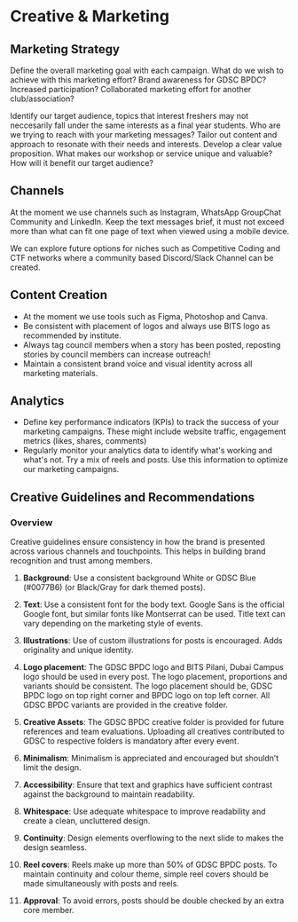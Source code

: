 # Creative & Marketing

## Marketing Strategy

Define the overall marketing goal with each campaign. What do we wish to achieve with this marketing effort? Brand awareness for GDSC BPDC? Increased participation? Collaborated marketing effort for another club/association? 

Identify our target audience, topics that interest freshers may not neccesarily fall under the same interests as a final year students. Who are we trying to reach with your marketing messages? Tailor out content and approach to resonate with their needs and interests. Develop a clear value proposition. What makes our workshop or service unique and valuable? How will it benefit our target audience?

## Channels

At the moment we use channels such as Instagram, WhatsApp GroupChat Community and LinkedIn. Keep the text messages brief, it must not exceed more than what can fit one page of text when viewed using a mobile device. 

We can explore future options for niches such as Competitive Coding and CTF networks where a community based Discord/Slack Channel can be created. 

## Content Creation

- At the moment we use tools such as Figma, Photoshop and Canva. 
- Be consistent with placement of logos and always use BITS logo as recommended by institute. 
- Always tag council members when a story has been posted, reposting stories by council members can increase outreach!
- Maintain a consistent brand voice and visual identity across all marketing materials.

## Analytics

- Define key performance indicators (KPIs) to track the success of your marketing campaigns. These might include website traffic, engagement metrics (likes, shares, comments)
- Regularly monitor your analytics data to identify what's working and what's not. Try a mix of reels and posts. Use this information to optimize our marketing campaigns.

## Creative Guidelines and Recommendations

### Overview

Creative guidelines ensure consistency in how the brand is presented across various channels and touchpoints. This helps in building brand recognition and trust among members.


1. **Background**: Use a consistent background White or GDSC Blue (#0077B6) (or Black/Gray for dark themed posts).

2. **Text**: Use a consistent font for the body text. Google Sans is the official Google font, but similar fonts like Montserrat can be used. Title text can vary depending on the marketing style of events.

3. **Illustrations**: Use of custom illustrations for posts is encouraged. Adds originality and unique identity.

4. **Logo placement**: The GDSC BPDC logo and BITS Pilani, Dubai Campus logo should be used in every post. The logo placement, proportions and variants should be consistent. The logo placement should be, GDSC BPDC logo on top right corner and BPDC logo on top left corner. All GDSC BPDC variants are provided in the creative folder.

5. **Creative Assets**: The GDSC BPDC creative folder is provided for future references and team evaluations. Uploading all creatives contributed to GDSC to respective folders is mandatory after every event.

6. **Minimalism**: Minimalism is appreciated and encouraged but shouldn’t limit the design.

7. **Accessibility**: Ensure that text and graphics have sufficient contrast against the background to maintain readability.

8. **Whitespace**: Use adequate whitespace to improve readability and create a clean, uncluttered design.

9. **Continuity**: Design elements overflowing to the next slide to makes the design seamless.

10. **Reel covers**: Reels make up more than 50% of GDSC BPDC posts. To maintain continuity and colour theme, simple reel covers should be made simultaneously with posts and reels.

11. **Approval**: To avoid errors, posts should be double checked by an extra core member.
